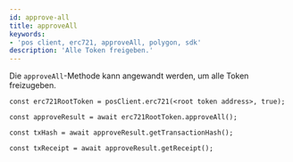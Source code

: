 ```yaml
---
id: approve-all
title: approveAll
keywords:
- 'pos client, erc721, approveAll, polygon, sdk'
description: 'Alle Token freigeben.'
---
```


Die `approveAll`-Methode kann angewandt werden, um alle Token freizugeben.

```
const erc721RootToken = posClient.erc721(<root token address>, true);

const approveResult = await erc721RootToken.approveAll();

const txHash = await approveResult.getTransactionHash();

const txReceipt = await approveResult.getReceipt();

```
